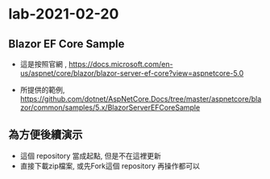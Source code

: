# lab-2021-02-20
## Blazor EF Core Sample
- 這是按照官網 , https://docs.microsoft.com/en-us/aspnet/core/blazor/blazor-server-ef-core?view=aspnetcore-5.0

- 所提供的範例, 
https://github.com/dotnet/AspNetCore.Docs/tree/master/aspnetcore/blazor/common/samples/5.x/BlazorServerEFCoreSample

## 為方便後續演示
- 這個 repository 當成起點, 但是不在這裡更新
- 直接下載zip檔案, 或先Fork這個 repository 再操作都可以
